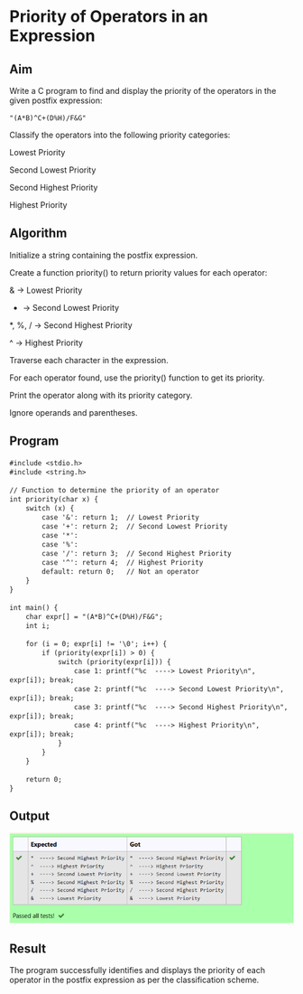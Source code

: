 # Priority of Operators in an Expression
## Aim
Write a C program to find and display the priority of the operators in the given postfix expression:

```
"(A*B)^C+(D%H)/F&G"
```
Classify the operators into the following priority categories:

Lowest Priority

Second Lowest Priority

Second Highest Priority

Highest Priority

## Algorithm
Initialize a string containing the postfix expression.

Create a function priority() to return priority values for each operator:

& → Lowest Priority

+ → Second Lowest Priority

*, %, / → Second Highest Priority

^ → Highest Priority

Traverse each character in the expression.

For each operator found, use the priority() function to get its priority.

Print the operator along with its priority category.

Ignore operands and parentheses.

## Program
```
#include <stdio.h>
#include <string.h>

// Function to determine the priority of an operator
int priority(char x) {
    switch (x) {
        case '&': return 1;  // Lowest Priority
        case '+': return 2;  // Second Lowest Priority
        case '*': 
        case '%': 
        case '/': return 3;  // Second Highest Priority
        case '^': return 4;  // Highest Priority
        default: return 0;   // Not an operator
    }
}

int main() {
    char expr[] = "(A*B)^C+(D%H)/F&G";
    int i;
    
    for (i = 0; expr[i] != '\0'; i++) {
        if (priority(expr[i]) > 0) {
            switch (priority(expr[i])) {
                case 1: printf("%c  ----> Lowest Priority\n", expr[i]); break;
                case 2: printf("%c  ----> Second Lowest Priority\n", expr[i]); break;
                case 3: printf("%c  ----> Second Highest Priority\n", expr[i]); break;
                case 4: printf("%c  ----> Highest Priority\n", expr[i]); break;
            }
        }
    }
    
    return 0;
}

```
## Output
![alt text](image.png)
## Result
The program successfully identifies and displays the priority of each operator in the postfix expression as per the classification scheme.